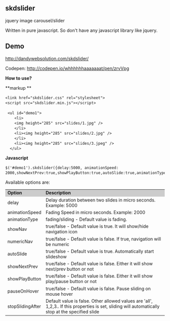 skdslider
-----------
jquery image carousel/slider

Written in pure javascript. So don't have any javascript library like jquery.

Demo
-----

http://dandywebsolution.com/skdslider/

Codepen: http://codepen.io/whhhhhhaaaaaaat/pen/zrvVpg

**How to use?**

**markup **
    
    <link href="skdslider.css" rel="stylesheet">
    <script src="skdslider.min.js"></script>
    
     <ul id="demo1">
        <li>
        <img height="285" src="slides/1.jpg" />
        </li>
        <li><img height="285" src="slides/2.jpg" />
        </li>
        <li><img height="285" src="slides/3.jpeg" />
      </ul>

**Javascript**

    $('#demo1').skdslider({delay:5000, animationSpeed: 2000,showNextPrev:true,showPlayButton:true,autoSlide:true,animationType:'fading'});
    
Available options are:

<table class="option-table" width="90%" border="0" cellspacing="2" cellpadding="4" align="center">
  <tr bgcolor="#CCCCCC">
    <td><strong>Option</strong></td>
    <td><strong>Description</strong></td>
  </tr>
  <tr>
    <td>delay</td>
    <td>Delay duration between two  slides in micro seconds. Example: 5000</td>
  </tr>
  <tr>
    <td>animationSpeed</td>
    <td>Fading Speed in micro seconds. Example: 2000</td>
  </tr>
  <tr>
    <td>animationType</td>
    <td>fading/sliding - Default value is fading.</td>
  </tr>
  <tr>
    <td>showNav</td>
    <td>true/false - Default value is true. It will show/hide navigation icon</td>
  </tr>
  <tr>
    <td>numericNav</td>
    <td>true/false - Default value is false. If true, navigation will be numeric</td>
  </tr>
  <tr>
    <td>autoSlide</td>
    <td>true/false - Default value is true. Automatically start slideshow</td>
  </tr>
  <tr>
    <td>showNextPrev</td>
    <td>true/false - Default value is false. Either it will show next/prev button or not</td>
  </tr>
  <tr>
    <td>showPlayButton</td>
    <td>true/false - Default value is false. Either it will show play/pause button or not</td>
  </tr>
  <tr>
    <td>pauseOnHover</td>
    <td>true/false - Default value is false. Pause sliding on mouse hover</td>
  </tr>
    <tr>
    <td>stopSlidingAfter</td>
    <td> Default value is false. Other allowed values are 'all', 1,2,3..    If this properties is set, sliding will  automatically stop at the specified slide</td>
  </tr>
</table>
